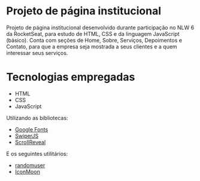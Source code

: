# Projeto de página institucional

Projeto de página institucional desenvolvido durante participação no NLW 6 da RocketSeat, para estudo de HTML, CSS e da linguagem JavaScript (básico).
Conta com seções de Home, Sobre, Serviços, Depoimentos e Contato, para que a empresa seja mostrada a seus clientes e a quem interessar seus serviços.

# Tecnologias empregadas

- HTML
- CSS
- JavaScript

Utilizando as bibliotecas:

- [Google Fonts](https://https://fonts.google.com/)
- [SwiperJS](https://https://github.com/nolimits4web/Swiper)
- [ScrollReveal](https://https://scrollrevealjs.org/)

E os seguintes utilitários:

- [randomuser](https://https://randomuser.me/photos)
- [IconMoon](https://icomoon.io/app/#/select)
